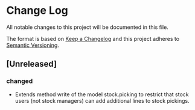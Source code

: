 # Change Log
All notable changes to this project will be documented in this file.

The format is based on [Keep a Changelog](http://keepachangelog.com/)
and this project adheres to [Semantic Versioning](http://semver.org/).

## [Unreleased]
### changed
- Extends method write of the model stock.picking to restrict that stock users (not stock managers) can add additional lines to stock pickings.
